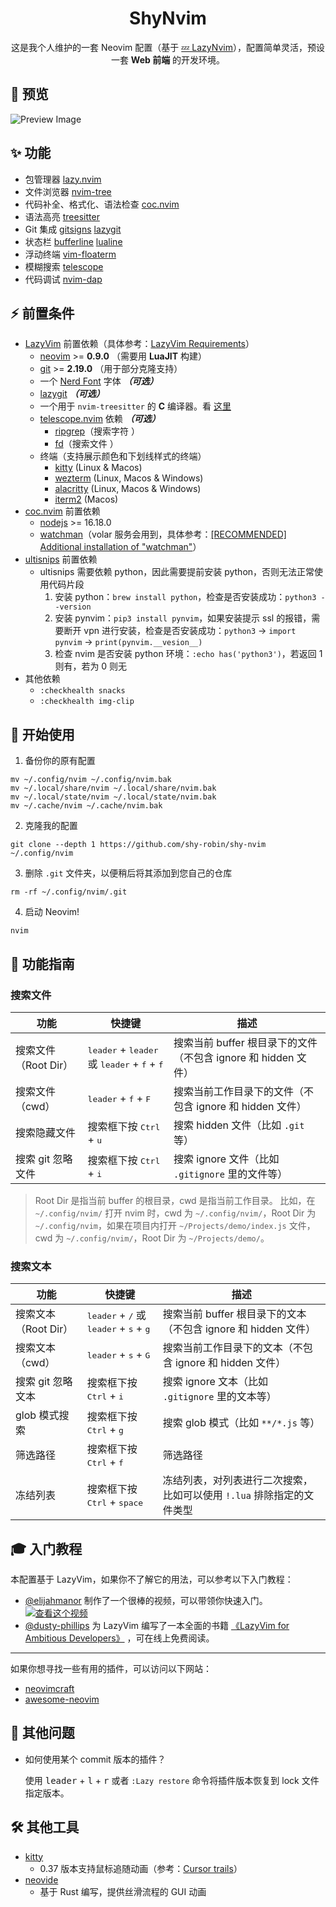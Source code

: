 <h1 align="center">ShyNvim</h1>

<p align="center">
这是我个人维护的一套 Neovim 配置（基于  <a href="https://github.com/LazyVim">💤 LazyNvim</a>），配置简单灵活，预设一套 <b>Web 前端</b> 的开发环境。
</p>

## 🌟 预览

![Preview Image](https://s2.loli.net/2024/12/05/sUzNPo2hX8CyeR7.png)

## ✨ 功能

- 包管理器 [lazy.nvim](https://github.com/folke/lazy.nvim)
- 文件浏览器 [nvim-tree](https://github.com/nvim-tree/nvim-tree.lua)
- 代码补全、格式化、语法检查 [coc.nvim](https://github.com/neoclide/coc.nvim)
- 语法高亮 [treesitter](https://github.com/nvim-treesitter/nvim-treesitter)
- Git 集成 [gitsigns](https://github.com/lewis6991/gitsigns.nvim) [lazygit](https://github.com/jesseduffield/lazygit)
- 状态栏 [bufferline](https://github.com/akinsho/bufferline.nvim) [lualine](https://github.com/nvim-lualine/lualine.nvim)
- 浮动终端 [vim-floaterm](https://github.com/voldikss/vim-floaterm)
- 模糊搜索 [telescope](https://github.com/nvim-telescope/telescope.nvim)
- 代码调试 [nvim-dap](https://github.com/mfussenegger/nvim-dap)

## ⚡️ 前置条件

- [LazyVim](https://www.lazyvim.org/) 前置依赖（具体参考：[LazyVim Requirements](https://www.lazyvim.org/#%EF%B8%8F-requirements)）
  - [neovim](https://neovim.io/) >= **0.9.0** （需要用 **LuaJIT** 构建）
  - [git](https://git-scm.com/) >= **2.19.0** （用于部分克隆支持）
  - 一个 [Nerd Font](https://www.nerdfonts.com/) 字体 **_（可选）_**
  - [lazygit](https://github.com/jesseduffield/lazygit) **_（可选）_**
  - 一个用于 `nvim-treesitter` 的 **C** 编译器。看 [这里](https://github.com/nvim-treesitter/nvim-treesitter#requirements)
  - [telescope.nvim](https://github.com/nvim-telescope/telescope.nvim) 依赖 **_（可选）_**
    - [ripgrep](https://github.com/BurntSushi/ripgrep)（搜索字符 ）
    - [fd](https://github.com/sharkdp/fd)（搜索文件 ）
  - 终端（支持展示颜色和下划线样式的终端）
    - [kitty](https://github.com/kovidgoyal/kitty) (Linux & Macos)
    - [wezterm](https://github.com/wez/wezterm) (Linux, Macos & Windows)
    - [alacritty](https://github.com/alacritty/alacritty) (Linux, Macos & Windows)
    - [iterm2](https://iterm2.com/) (Macos)
- [coc.nvim](https://github.com/neoclide/coc.nvim) 前置依赖
  - [nodejs](https://nodejs.org/en/download/) >= 16.18.0
  - [watchman](https://facebook.github.io/watchman/)（volar 服务会用到，具体参考：[[RECOMMENDED] Additional installation of "watchman"](https://github.com/yaegassy/coc-volar?tab=readme-ov-file#recommended-additional-installation-of-watchman)）
- [ultisnips](https://github.com/SirVer/ultisnips) 前置依赖
  - ultisnips 需要依赖 python，因此需要提前安装 python，否则无法正常使用代码片段
    1. 安装 python：`brew install python`，检查是否安装成功：`python3 --version`
    2. 安装 pynvim：`pip3 install pynvim`，如果安装提示 ssl 的报错，需要断开 vpn 进行安装，检查是否安装成功：`python3` -> `import pynvim` -> `print(pynvim.__vesion__)`
    3. 检查 nvim 是否安装 python 环境：`:echo has('python3')`，若返回 1 则有，若为 0 则无
- 其他依赖
  - `:checkhealth snacks`
  * `:checkhealth img-clip`

## 🚀 开始使用

1. 备份你的原有配置

```shell
mv ~/.config/nvim ~/.config/nvim.bak
mv ~/.local/share/nvim ~/.local/share/nvim.bak
mv ~/.local/state/nvim ~/.local/state/nvim.bak
mv ~/.cache/nvim ~/.cache/nvim.bak
```

2. 克隆我的配置

```shell
git clone --depth 1 https://github.com/shy-robin/shy-nvim ~/.config/nvim
```

3. 删除 `.git` 文件夹，以便稍后将其添加到您自己的仓库

```shell
rm -rf ~/.config/nvim/.git
```

4. 启动 Neovim!

```shell
nvim
```

## 📄 功能指南

### 搜索文件

| 功能                 | 快捷键                                                                                   | 描述                                                           |
| -------------------- | ---------------------------------------------------------------------------------------- | -------------------------------------------------------------- |
| 搜索文件（Root Dir） | <kbd>leader</kbd> + <kbd>leader</kbd> 或 <kbd>leader</kbd> + <kbd>f</kbd> + <kbd>f</kbd> | 搜索当前 buffer 根目录下的文件（不包含 ignore 和 hidden 文件） |
| 搜索文件（cwd）      | <kbd>leader</kbd> + <kbd>f</kbd> + <kbd>F</kbd>                                          | 搜索当前工作目录下的文件（不包含 ignore 和 hidden 文件）       |
| 搜索隐藏文件         | 搜索框下按 <kbd>Ctrl</kbd> + <kbd>u</kbd>                                                | 搜索 hidden 文件（比如 `.git` 等）                             |
| 搜索 git 忽略文件    | 搜索框下按 <kbd>Ctrl</kbd> + <kbd>i</kbd>                                                | 搜索 ignore 文件（比如 `.gitignore` 里的文件等）               |

> Root Dir 是指当前 buffer 的根目录，cwd 是指当前工作目录。
> 比如，在 `~/.config/nvim/` 打开 nvim 时，cwd 为 `~/.config/nvim/`，Root Dir 为 `~/.config/nvim`，如果在项目内打开 `~/Projects/demo/index.js` 文件，
> cwd 为 `~/.config/nvim/`，Root Dir 为 `~/Projects/demo/`。

### 搜索文本

| 功能                 | 快捷键                                                                              | 描述                                                                  |
| -------------------- | ----------------------------------------------------------------------------------- | --------------------------------------------------------------------- |
| 搜索文本（Root Dir） | <kbd>leader</kbd> + <kbd>/</kbd> 或 <kbd>leader</kbd> + <kbd>s</kbd> + <kbd>g</kbd> | 搜索当前 buffer 根目录下的文本（不包含 ignore 和 hidden 文件）        |
| 搜索文本（cwd）      | <kbd>leader</kbd> + <kbd>s</kbd> + <kbd>G</kbd>                                     | 搜索当前工作目录下的文本（不包含 ignore 和 hidden 文件）              |
| 搜索 git 忽略文本    | 搜索框下按 <kbd>Ctrl</kbd> + <kbd>i</kbd>                                           | 搜索 ignore 文本（比如 `.gitignore` 里的文本等）                      |
| glob 模式搜索        | 搜索框下按 <kbd>Ctrl</kbd> + <kbd>g</kbd>                                           | 搜索 glob 模式（比如 `**/*.js` 等）                                   |
| 筛选路径             | 搜索框下按 <kbd>Ctrl</kbd> + <kbd>f</kbd>                                           | 筛选路径                                                              |
| 冻结列表             | 搜索框下按 <kbd>Ctrl</kbd> + <kbd>space</kbd>                                       | 冻结列表，对列表进行二次搜索，比如可以使用 `!.lua` 排除指定的文件类型 |

## 🎓 入门教程

本配置基于 LazyVim，如果你不了解它的用法，可以参考以下入门教程：

- [@elijahmanor](https://github.com/elijahmanor) 制作了一个很棒的视频，可以带领你快速入门。[![查看这个视频](https://img.youtube.com/vi/N93cTbtLCIM/hqdefault.jpg)](https://www.youtube.com/watch?v=N93cTbtLCIM)
- [@dusty-phillips](https://github.com/dusty-phillips) 为 LazyVim 编写了一本全面的书籍
  [《LazyVim for Ambitious Developers》](https://lazyvim-ambitious-devs.phillips.codes)
  ，可在线上免费阅读。

---

如果你想寻找一些有用的插件，可以访问以下网站：

- [neovimcraft](https://neovimcraft.com/)
- [awesome-neovim](https://github.com/rockerBOO/awesome-neovim)

## 💬 其他问题

- 如何使用某个 commit 版本的插件？

  使用 <kbd>leader</kbd> + <kbd>l</kbd> + <kbd>r</kbd> 或者 `:Lazy restore` 命令将插件版本恢复到 lock 文件指定版本。

## 🛠️ 其他工具

- [kitty](https://sw.kovidgoyal.net/kitty/)
  - 0.37 版本支持鼠标追随动画（参考：[Cursor trails](https://sw.kovidgoyal.net/kitty/changelog/#cursor-trails-0-37)）
- [neovide](https://neovide.dev/)
  - 基于 Rust 编写，提供丝滑流程的 GUI 动画
